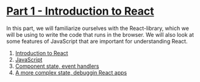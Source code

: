 # [Part 1 - Introduction to React](https://fullstackopen.com/en/part0)

In this part, we will familiarize ourselves with the React-library, which we will be using to write the code that runs in the browser. We will also look at some features of JavaScript that are important for understanding React.

1. [Introduction to React](https://fullstackopen.com/en/part1/introduction_to_react)
2. [JavaScript](https://fullstackopen.com/en/part1/java_script)
3. [Component state, event handlers](https://fullstackopen.com/en/part1/component_state_event_handlers)
4. [A more complex state, debuggin React apps](https://fullstackopen.com/en/part1/component_state_event_handlers)